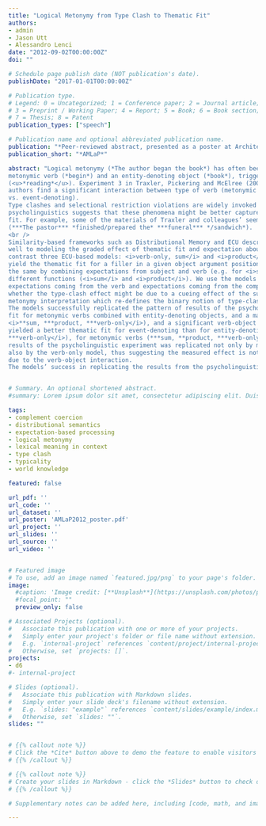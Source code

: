 ```yaml
---
title: "Logical Metonymy from Type Clash to Thematic Fit"
authors:
- admin
- Jason Utt
- Alessandro Lenci
date: "2012-09-02T00:00:00Z"
doi: ""

# Schedule page publish date (NOT publication's date).
publishDate: "2017-01-01T00:00:00Z"

# Publication type.
# Legend: 0 = Uncategorized; 1 = Conference paper; 2 = Journal article;
# 3 = Preprint / Working Paper; 4 = Report; 5 = Book; 6 = Book section;
# 7 = Thesis; 8 = Patent
publication_types: ["speech"]

# Publication name and optional abbreviated publication name.
publication: "*Peer-reviewed abstract, presented as a poster at Architectures and Mechanisms for Language Processing*"
publication_short: "*AMLaP*"

abstract: "Logical metonymy (*The author began the book*) has often been explained in terms of a type-clash between an eventsubcategorizing
metonymic verb (*begin*) and an entity-denoting object (*book*), triggering the recovery of a covert event
(<u>*reading*</u>). Experiment 3 in Traxler, Pickering and McElree (2002) is often cited as a well-known correlate of this clash, as the
authors find a significant interaction between type of verb (metonymic vs. non-metonymic) and type of object (entitydenoting
vs. event-denoting).
Type clashes and selectional restriction violations are widely invoked in linguistic theory, but more recent work in
psycholinguistics suggests that these phenomena might be better captured via graded notions such as typicality and thematic
fit. For example, some of the materials of Traxler and colleagues’ seem to favor event-denoting items via a better thematic fit
(***The pastor*** *finished/prepared the* ***funeral*** */sandwich*).
<br />
Similarity-based frameworks such as Distributional Memory and ECU described in Lenci (2011) lend themselves particularly
well to modeling the graded effect of thematic fit and expectation about upcoming arguments in sentence processing. We
contrast three ECU-based models: <i>verb-only, sum</i> and <i>product</i>. <i>Verb-only</i> exploits expectations coming from the verb to
yield the thematic fit for a filler in a given object argument position (e.g. for <i>sandwich</i> and <i>prepare</i>); the other two models do
the same by combining expectations from subject and verb (e.g. for <i>sandwich</i> and <i><pastor, prepare></i>) by means of two
different functions (<i>sum</i> and <i>product</i>). We use the models to (1) mirror the results from Traxler and colleagues; (2) contrast
expectations coming from the verb and expectations coming from the composition of subject and verb, in order to evaluate
whether the type-clash effect might be due to a cueing effect of the subject; (3) suggest an alternative account of logical
metonymy interpretation which re-defines the binary notion of type-clash in more graded terms, i.e. as thematic fit.
The models successfully replicated the pattern of results of the psycholinguistic experiment, yielding the lowest thematic
fit for metonymic verbs combined with entity-denoting objects, and a main effect of object type (entity-denoting vs. event-denoting;
<i>**sum, ***product, ***verb-only</i>), and a significant verb-object interaction (<i>**sum, **verb-only</i>). All models
yielded a better thematic fit for event-denoting than for entity-denoting objects on the whole dataset (<i>**sum, ***product,
***verb-only</i>), for metonymic verbs (***sum, **product, ***verb-only), but not for non-metonymic verbs. The pattern of
results of the psycholinguistic experiment was replicated not only by models incorporating the subject (<i>sum</i> and <i>product</i>), but
also by the verb-only model, thus suggesting the measured effect is not ascribable to an effect of subject only, but is indeed
due to the verb-object interaction.
The models’ success in replicating the results from the psycholinguistic experiments shows that similarity-based models are an adequate tool to model phenomena such as selectional preferences and logical metonymy, suggesting that they can both be accounted for in terms of thematic fit."


# Summary. An optional shortened abstract.
#summary: Lorem ipsum dolor sit amet, consectetur adipiscing elit. Duis posuere tellus ac convallis placerat. Proin tincidunt magna sed ex sollicitudin condimentum.

tags:
- complement coercion
- distributional semantics
- expectation-based processing
- logical metonymy
- lexical meaning in context
- type clash
- typicality
- world knowledge

featured: false

url_pdf: ''
url_code: ''
url_dataset: ''
url_poster: 'AMLaP2012_poster.pdf'
url_project: ''
url_slides: ''
url_source: ''
url_video: ''


# Featured image
# To use, add an image named `featured.jpg/png` to your page's folder.
image:
  #caption: 'Image credit: [**Unsplash**](https://unsplash.com/photos/pLCdAaMFLTE)'
  #focal_point: ""
  preview_only: false

# Associated Projects (optional).
#   Associate this publication with one or more of your projects.
#   Simply enter your project's folder or file name without extension.
#   E.g. `internal-project` references `content/project/internal-project/index.md`.
#   Otherwise, set `projects: []`.
projects: 
- d6
#- internal-project

# Slides (optional).
#   Associate this publication with Markdown slides.
#   Simply enter your slide deck's filename without extension.
#   E.g. `slides: "example"` references `content/slides/example/index.md`.
#   Otherwise, set `slides: ""`.
slides: ""


# {{% callout note %}}
# Click the *Cite* button above to demo the feature to enable visitors to import publication metadata into their reference management software.
# {{% /callout %}}

# {{% callout note %}}
# Create your slides in Markdown - click the *Slides* button to check out the example.
# {{% /callout %}}

# Supplementary notes can be added here, including [code, math, and images](https://wowchemy.com/docs/writing-markdown-latex/).

---
```

